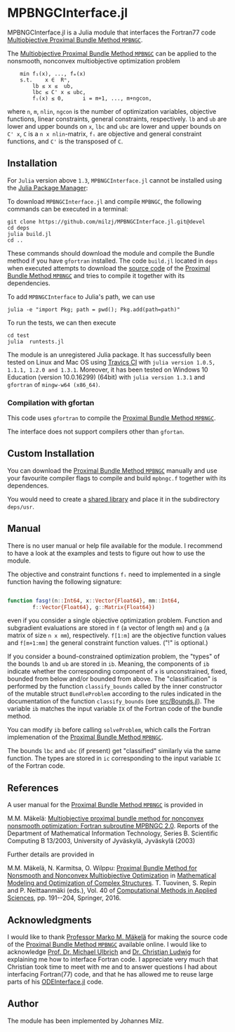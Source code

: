 
# MPBNGCInterface.jl

MPBNGCInterface.jl is a Julia module that interfaces
the Fortran77 code 
[Multiobjective Proximal Bundle Method `MPBNGC`](http://napsu.karmitsa.fi/proxbundle/).


The [Multiobjective Proximal Bundle Method `MPBNGC`](http://napsu.karmitsa.fi/proxbundle/)
can be applied to the nonsmooth, nonconvex multiobjective optimization problem
   
		min f₁(x), ..., fₘ(x) 
		s.t. 	x ∈  Rⁿ, 
		 	lb ≤ x ≤  ub,
			lbc ≤ C' x ≤ ubc, 
			fᵢ(x) ≤ 0,		i = m+1, ..., m+ngcon,

where 
`n`, `m`, `nlin`, `ngcon` is the number of 
optimization variables, 
objective functions,
linear constraints,
general constraints, respectively.
`lb` and `ub` are lower and upper bounds on `x`,
`lbc` and `ubc` are lower and upper bounds on `C' x`,
`C` is a `n x nlin`-matrix,
`fᵢ` are objective and general constraint functions,
and `C'` is the transposed of `C`.



## Installation

For `Julia` version above `1.3`, `MPBNGCInterface.jl` cannot be installed using the
[Julia Package Manager](https://docs.julialang.org/en/v1/stdlib/Pkg/index.html):

To download `MPBNGCInterface.jl` and compile `MPBNGC`, 
the following commands can be executed in a terminal:

```
git clone https://github.com/milzj/MPBNGCInterface.jl.git@devel
cd deps
julia build.jl
cd ..
```

These commands should download the module and compile
the Bundle method if you have `gfortran` installed. 
The code `build.jl` located in `deps`
when executed attempts to download the
[source code](http://napsu.karmitsa.fi/proxbundle/pb/mpbngc.tar.gz)
of the 
[Proximal Bundle Method `MPBNGC`](http://napsu.karmitsa.fi/proxbundle/)
and tries to compile it together with its dependencies.

To add `MPBNGCInterface` to Julia's path, we can use

```
julia -e "import Pkg; path = pwd(); Pkg.add(path=path)"
```

To run the tests, we can then execute
```
cd test
julia  runtests.jl
```


The module is an unregistered Julia package. It has successfully been tested
on Linux and Mac OS using [Travics CI](https://travis-ci.com/)
with `julia version 1.0.5, 1.1.1, 1.2.0 and 1.3.1`.
Moreover, it has been tested on Windows 10 Education (version 10.0.16299) (64bit) with
`julia version 1.3.1` and `gfortran` of `mingw-w64 (x86_64)`.

### Compilation with gfortan

This code uses `gfortran` to compile the 
[Proximal Bundle Method `MPBNGC`](http://napsu.karmitsa.fi/proxbundle/).

The interface does not support compilers other than `gfortan`.

## Custom Installation

You can download the
[Proximal Bundle Method `MPBNGC`](http://napsu.karmitsa.fi/proxbundle/)
manually and use your favourite compiler flags to compile
and build `mpbngc.f` together with its dependences. 

You would need to create a 
[shared library](https://docs.julialang.org/en/v1/manual/calling-c-and-fortran-code/)
and place it in the subdirectory `deps/usr`. 

## Manual

There is no user manual or help file available for the module.
I recommend to have a look at the examples and
tests to figure out how to use the module. 

The objective and constraint functions `fᵢ` need to implemented
in a single function having the following signature: 
	
```julia

function fasg!(n::Int64, x::Vector{Float64}, mm::Int64, 
		f::Vector{Float64}, g::Matrix{Float64})

```
even if you consider a single objective optimization problem. 
Function and subgradient evaluations are stored in 
`f` (a vector of length `mm`) and
`g` (a matrix of size `n x mm`), respectively. 
`f[1:m]` are the objective function values and
`f[m+1:mm]` the general constraint function values. 
("!" is optional.)

If you consider a bound-constrained optimization problem,
the "types" of the bounds `lb` and `ub` are stored in `ib`. Meaning, 
the components of `ib` indicate whether the corresponding
component of `x` is unconstrained, fixed, bounded from below and/or
bounded from above. 
The "classification" is performed by the function `classify_bounds`
called by the inner constructor
of the mutable struct `BundleProblem` according to
the rules indicated in the documentation of the function `classify_bounds`
(see [src/Bounds.jl](./src/Bounds.jl)). The variable `ib` matches 
the input variable `IX` of the Fortran code of the bundle method.

You can modify `ib` before calling `solveProblem`, which
calls the Fortran implemenation of the 
[Proximal Bundle Method `MPBNGC`](http://napsu.karmitsa.fi/proxbundle/). 

The bounds `lbc` and `ubc` (if present) get "classified" similarly
via the same function. The types are stored in `ic` corresponding to 
the input variable `IC` of the Fortran code. 

## References 

A user manual for the 
[Proximal Bundle Method `MPBNGC`](http://napsu.karmitsa.fi/proxbundle/)
is provided in

M.M. Mäkelä: [Multiobjective proximal bundle method for
nonconvex nonsmooth optimization: Fortran
subroutine MPBNGC 2.0](http://napsu.karmitsa.fi/publications/pbncgc_report.pdf). 
Reports of the Department of
Mathematical Information Technology, Series
B. Scientific Computing B 13/2003, University of Jyväskylä, Jyväskylä (2003)
 
Further details are provided in 

M.M. Mäkelä, N. Karmitsa, O. Wilppu: [Proximal Bundle Method for Nonsmooth
and Nonconvex Multiobjective Optimization](http://napsu.karmitsa.fi/publications/pbm.pdf)
in [Mathematical Modeling and Optimization of Complex Structures](http://link.springer.com/book/10.1007/978-3-319-23564-6). 
T. Tuovinen, S. Repin and P. Neittaanmäki (eds.), 
Vol. 40 of 
[Computational Methods in Applied Sciences](https://link.springer.com/bookseries/6899), 
pp. 191--204, Springer, 2016.

## Acknowledgments

I would like to thank [Professor Marko M. Mäkelä](https://www.utu.fi/en/people/marko-makela)
for making the source code of the
[Proximal Bundle Method `MPBNGC`](http://napsu.karmitsa.fi/proxbundle/)
available online. I would like to acknowledge
[Prof. Dr. Michael Ulbrich](https://www-m1.ma.tum.de/bin/view/Lehrstuhl/MichaelUlbrich)
and [Dr. Christian Ludwig](https://github.com/luchr)
for explaining me how to interface Fortran code. 
I appreciate very much that Christian took time to meet with me and to answer questions
I had about interfacing Fortran(77) code, and that he has allowed me to reuse 
large parts of his [ODEInterface.jl](https://github.com/luchr/ODEInterface.jl) code. 

## Author

The module has been implemented by Johannes Milz.
